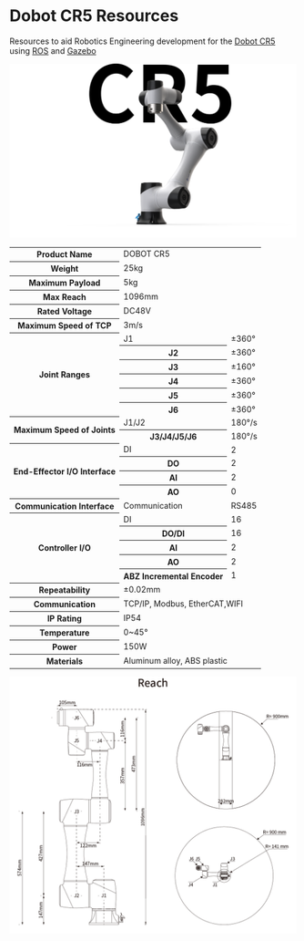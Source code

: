 # Dobot CR5 Resources

Resources to aid Robotics Engineering development for the [Dobot CR5] using [ROS][ROS Answers] and [Gazebo][Gazebo Answers]


![Dobot CR5 image](downloaded/misc/cr5-banner-1.png)

<table class="table-hover table-bordered table"><tbody><tr><th>Product Name</th><td colspan="2">DOBOT CR5</td></tr><tr><th>Weight</th><td colspan="2">25kg</td></tr><tr><th>Maximum Payload</th><td colspan="2">5kg</td></tr><tr><th>Max Reach</th><td colspan="2">1096mm</td></tr><tr><th>Rated Voltage</th><td colspan="2">DC48V</td></tr><tr><th>Maximum Speed of TCP</th><td colspan="2">3m/s</td></tr><tr><th rowspan="6" style="vertical-align: middle;">Joint Ranges</th><td>J1</td><td>±360°</td></tr><tr><th>J2</th><td>±360°</td></tr><tr><th>J3</th><td>±160°</td></tr><tr><th>J4</th><td>±360°</td></tr><tr><th>J5</th><td>±360°</td></tr><tr><th>J6</th><td>±360°</td></tr><tr><th rowspan="2" style="vertical-align: middle;">Maximum Speed of Joints</th><td>J1/J2</td><td>180°/s</td></tr><tr><th>J3/J4/J5/J6</th><td>180°/s</td></tr><tr><th rowspan="4" style="vertical-align: middle;">End-Effector I/O Interface</th><td>DI</td><td>2</td></tr><tr><th>DO</th><td>2</td></tr><tr><th>AI</th><td>2</td></tr><tr><th>AO</th><td>0</td></tr><tr><th>Communication Interface</th><td>Communication</td><td>RS485</td></tr><tr><th rowspan="5" style="vertical-align: middle;">Controller I/O</th><td>DI</td><td>16</td></tr><tr><th>DO/DI</th><td>16</td></tr><tr><th>AI</th><td>2</td></tr><tr><th>AO</th><td>2</td></tr><tr><th>ABZ Incremental Encoder</th><td>1</td></tr><tr><th>Repeatability</th><td colspan="2">±0.02mm</td></tr><tr><th>Communication</th><td colspan="2">TCP/IP, Modbus, EtherCAT,WIFI</td></tr><tr><th>IP Rating</th><td colspan="2">IP54</td></tr><tr><th>Temperature</th><td colspan="2">0~45°</td></tr><tr><th>Power</th><td colspan="2">150W</td></tr><tr><th>Materials</th><td colspan="2">Aluminum alloy, ABS plastic</td></tr></tbody></table>

![Dobot CR5 measurements](downloaded/misc/cr5-spec-2-white.png)

[Dobot CR5]: https://www.dobot.cc/products/content-cr5-spec.html
[ROS Answers]: https://answers.ros.org
[Gazebo Answers]: https://answers.gazebosim.org
